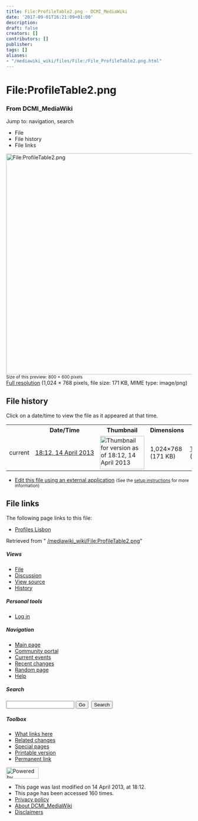 ```yaml
---
title: File:ProfileTable2.png - DCMI_MediaWiki
date: '2017-09-01T16:21:09+01:00'
description: 
draft: false
creators: []
contributors: []
publisher: 
tags: []
aliases:
- "/mediawiki_wiki/files/File:/File_ProfileTable2.png.html"
---
```


<a id="top"></a>
# File:ProfileTable2.png

### From DCMI\_MediaWiki

Jump to: navigation, search
<!-- start content -->
- File
- File history
- File links

 [<img alt="File:ProfileTable2.png" src="/images/c/cb/ProfileTable2.png" width="800" height="600">](/mediawiki_wiki/files/ProfileTable2.png)  
<small>Size of this preview: 800 × 600 pixels</small>  
 [Full resolution](/images/c/cb/ProfileTable2.png)‎ (1,024 × 768 pixels, file size: 171 KB, MIME type: image/png)
<!-- 
NewPP limit report
Preprocessor node count: 0/1000000
Post-expand include size: 0/2097152 bytes
Template argument size: 0/2097152 bytes
Expensive parser function count: 0/100
-->
## File history

Click on a date/time to view the file as it appeared at that time.

<table class="wikitable filehistory">
  <tr>
    <td></td>
    <th>Date/Time</th>
    <th>Thumbnail</th>
    <th>Dimensions</th>
    <th>User</th>
    <th>Comment</th>
  </tr>
  <tr>
    <td>current</td>
    <td class="filehistory-selected" style="white-space: nowrap;"><a href="/mediawiki_wiki/files/ProfileTable2.png">18:12, 14 April 2013</a></td>
    <td><a href="/images/c/cb/ProfileTable2.png"><img alt="Thumbnail for version as of 18:12, 14 April 2013" src="/images/c/cb/ProfileTable2.png" width="120" height="90"></a></td>
    <td>1,024×768 <span style="white-space: nowrap;">(171 KB)</span>
    </td>
    <td>
      <a href="/index.php/User:TomBaker" title="User:TomBaker" class="mw-userlink">TomBaker</a> <span style="white-space: nowrap;"> <span class="mw-usertoollinks">(<a href="/index.php?title=User_talk:TomBaker&amp;action=edit&amp;redlink=1" class="new" title="User talk:TomBaker (page does not exist)">Talk</a> | <a href="/index.php/Special:Contributions/TomBaker" title="Special:Contributions/TomBaker">contribs</a>)</span></span>
    </td>
    <td></td>
  </tr>
</table>

  

- [Edit this file using an external application](/index.php?title=File:ProfileTable2.png&action=edit&externaledit=true&mode=file "File:ProfileTable2.png") <small>(See the <a href="http://www.mediawiki.org/wiki/Manual:External_editors" class="external text" rel="nofollow">setup instructions</a> for more information)</small>

## File links

The following page links to this file:

- [Profiles Lisbon](/index.php/Profiles_Lisbon "Profiles Lisbon")

Retrieved from " [/mediawiki_wiki/File:ProfileTable2.png](/mediawiki_wiki/files/File:/File:ProfileTable2.png.html)"

<!-- end content -->

##### Views

- [File](/mediawiki_wiki/files/File:/File:ProfileTable2.png.html)
- [Discussion](/index.php?title=File_talk:ProfileTable2.png&action=edit&redlink=1 "Discussion about the content page [t]")
- [View source](/index.php?title=File:ProfileTable2.png&action=edit "This page is protected.
You can view its source [e]")
- [History](/index.php?title=File:ProfileTable2.png&action=history "Past revisions of this page [h]")

##### Personal tools

- [Log in](/index.php?title=Special:UserLogin&returnto=File:ProfileTable2.png "You are encouraged to log in; however, it is not mandatory [o]")

<script type="text/javascript"> if (window.isMSIE55) fixalpha(); </script>

##### Navigation

- [Main page](/index.php/Main_Page "Visit the main page [z]")
- [Community portal](/index.php/DCMI_MediaWiki:Community_portal "About the project, what you can do, where to find things")
- [Current events](/index.php/DCMI_MediaWiki:Current_events "Find background information on current events")
- [Recent changes](/index.php/Special:RecentChanges "The list of recent changes in the wiki [r]")
- [Random page](/index.php/Special:Random "Load a random page [x]")
- [Help](/index.php/Help:Contents "The place to find out")

##### <label for="searchInput">Search</label>

<form action="/index.php" id="searchform">
				<input type="hidden" name="title" value="Special:Search">
				<input id="searchInput" title="Search DCMI_MediaWiki" accesskey="f" type="search" name="search">
				<input type="submit" name="go" class="searchButton" id="searchGoButton" value="Go" title="Go to a page with this exact name if exists"> 
				<input type="submit" name="fulltext" class="searchButton" id="mw-searchButton" value="Search" title="Search the pages for this text">
			</form>

##### Toolbox

- [What links here](/index.php/Special:WhatLinksHere/File:ProfileTable2.png "List of all wiki pages that link here [j]")
- [Related changes](/index.php/Special:RecentChangesLinked/File:ProfileTable2.png "Recent changes in pages linked from this page [k]")
- [Special pages](/index.php/Special:SpecialPages "List of all special pages [q]")
- [Printable version](/index.php?title=File:ProfileTable2.png&printable=yes "Printable version of this page [p]")
- [Permanent link](/index.php?title=File:ProfileTable2.png&oldid=4834 "Permanent link to this revision of the page")

<!-- end of the left (by default at least) column -->

 [<img src="/skins/common/images/poweredby_mediawiki_88x31.png" height="31" width="88" alt="Powered by MediaWiki">](http://www.mediawiki.org/)

- This page was last modified on 14 April 2013, at 18:12.
- This page has been accessed 160 times.
- [Privacy policy](/index.php/DCMI_MediaWiki:Privacy_policy "DCMI MediaWiki:Privacy policy")
- [About DCMI\_MediaWiki](/index.php/DCMI_MediaWiki:About "DCMI MediaWiki:About")
- [Disclaimers](/index.php/DCMI_MediaWiki:General_disclaimer "DCMI MediaWiki:General disclaimer")

<script>if (window.runOnloadHook) runOnloadHook();</script><!-- Served in 0.453 secs. -->
